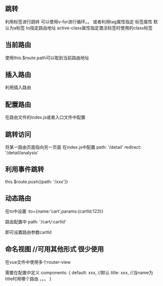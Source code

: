 跳转
---------
利用<router-link>标签进行跳转 可以使用v-for进行循环。。
或者利用tag属性指定 标签属性 默认为a标签
to指定路由地址
active-class属性指定激活标签时使用的class标签

<router-link v-for="item in xxx" tag="li" :to="{ path: item.path }" active-class="active"></router-link>

当前路由
------
使用this.$route.path可以取到当前路由地址

插入路由
----------
利用<router-view></router-view>插入路由

配置路由
--------
在路由文件的index.js或者入口文件中配置

跳转访问
-------
将某一路由页面指向另一页面
在index.js中配置
    path: '/detail'
    redirect: '/detail/analysis'

利用事件跳转
--------
this.$route.push({path: '/xxx'})

动态路由
----------
在to中设置 :to={name:'cart',params:{cartId:123}}

路由配置中 path: '/cart/:cartId'

即可设置路由参数cartId

命名视图  //可用其他形式 很少使用
----------
在vue文件中使用多个router-view

<router-view name='title'>

需要在配置中定义
components: {
    default: xxx, //默认
    title: xxx,  //当name为title时用哪个路由
    。。。
}

